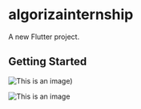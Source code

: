 # algorizainternship

A new Flutter project.

## Getting Started

![This is an image](https://media-exp2.licdn.com/dms/image/C4D22AQHehePuSsWyww/feedshare-shrink_800/0/1656694144021?e=1660176000&v=beta&t=1Y4TZ0m7PRIqTkjPl8e1dGlroKBb_NjHkCjbu_rCwYc=250x250))

![This is an image](https://media-exp2.licdn.com/dms/image/C4D22AQGPtGOTVBZrmw/feedshare-shrink_800/0/1656694145466?e=1660176000&v=beta&t=py-IIg-HN3cFtpYO3x6nl4NW0ak9HAaLXi9XxcOgOhk=250x250)
